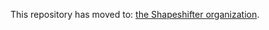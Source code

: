 This repository has moved to: [the Shapeshifter organization](https://github.com/shapeshifter/shapeshifter-library-python).


